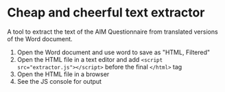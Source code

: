 # Cheap and cheerful text extractor

A tool to extract the text of the AIM Questionnaire from translated versions of the Word document.

1. Open the Word document and use word to save as "HTML, Filtered"
2. Open the HTML file in a text editor and add `<script src="extractor.js"></script>` before the final `</html>` tag
3. Open the HTML file in a browser
4. See the JS console for output
